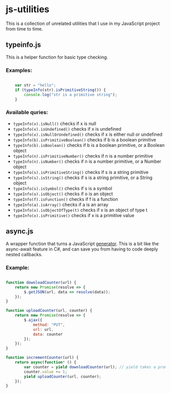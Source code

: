# js-utilities
This is a collection of unrelated utilities that I use in my JavaScript project from time to time.

## typeinfo.js

This is a helper function for basic type checking.

### Examples:

```javascript

	var str = "hello";
	if (typeInfo(str).isPrimitiveString()) {
		console.log("str is a primitive string");
	}

```

### Available quries:
* `typeInfo(x).isNull()` checks if x is null
* `typeInfo(x).isUndefined()` checks if x is undefined
* `typeInfo(x).isNullOrUndefined()` checks if x is either null or undefined
* `typeInfo(b).isPrimitiveBoolean()` checks if b is a boolean primitive
* `typeInfo(b).isBoolean()` checks if b is a boolean primitive, or a Boolean object
* `typeInfo(n).isPrimitiveNumber()` checks if n is a number primitive
* `typeInfo(n).isNumber()` checks if n is a number primitive, or a Number object
* `typeInfo(s).isPrimitiveString()` checks if s is a string primitive
* `typeInfo(s).isString()` checks if s is a string primitive, or a String object
* `typeInfo(s).isSymbol()` checks if s is a symbol
* `typeInfo(o).isObject()` checks if o is an object
* `typeInfo(f).isFunction()` checks if f is a function
* `typeInfo(a).isArray()` checks if a is an array
* `typeInfo(x).isObjectOfType(t)` checks if x is an object of type t
* `typeInfo(x).isPrimitive()` checks if x is a primitive value

## async.js

A wrapper function that turns a JavaScript [generator](https://developer.mozilla.org/en-US/docs/Web/JavaScript/Reference/Statements/function*).
This is a bit like the async-await feature in C#,
and can save you from having to code deeply nested callbacks.

### Example:

```javascript

function downloadCounter(url) {
	return new Promise(resolve => {
		$.getJSON(url, data => resolve(data));
	});	
}

function uploadCounter(url, counter) {
	return new Promise(resolve => {
		$.ajax({
			method: "PUT",
			url: url,
			data: counter
		});
	});	
}

function incrementCounter(url) {
	return async(function* () {
		var counter = yield downloadCounter(url); // yield takes a promise and unwraps it
		counter.value += 1;
		yield uploadCounter(url, counter);
	});	
}
```


